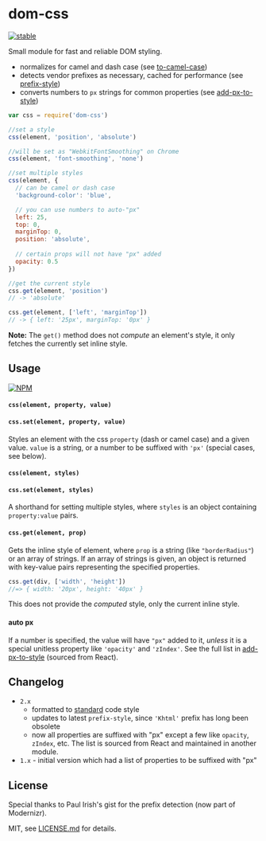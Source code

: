 # dom-css

[![stable](http://badges.github.io/stability-badges/dist/stable.svg)](http://github.com/badges/stability-badges)

Small module for fast and reliable DOM styling. 

- normalizes for camel and dash case (see [to-camel-case](https://www.npmjs.com/package/to-camel-case))
- detects vendor prefixes as necessary, cached for performance (see [prefix-style](https://github.com/mattdesl/prefix-style))
- converts numbers to `px` strings for common properties (see [add-px-to-style](https://www.npmjs.com/package/add-px-to-style))

```js
var css = require('dom-css')

//set a style
css(element, 'position', 'absolute')

//will be set as "WebkitFontSmoothing" on Chrome
css(element, 'font-smoothing', 'none')

//set multiple styles
css(element, {
  // can be camel or dash case
  'background-color': 'blue',

  // you can use numbers to auto-"px"
  left: 25, 
  top: 0,
  marginTop: 0,
  position: 'absolute',
  
  // certain props will not have "px" added
  opacity: 0.5
})

//get the current style
css.get(element, 'position') 
// -> 'absolute'

css.get(element, ['left', 'marginTop']) 
// -> { left: '25px', marginTop: '0px' }
``` 

**Note:** The `get()` method does not *compute* an element's style, it only fetches the currently set inline style.

## Usage

[![NPM](https://nodei.co/npm/dom-css.png)](https://nodei.co/npm/dom-css/)

#### `css(element, property, value)`
#### `css.set(element, property, value)`

Styles an element with the css `property` (dash or camel case) and a given value. `value` is a string, or a number to be suffixed with `'px'` (special cases, see below). 

#### `css(element, styles)`
#### `css.set(element, styles)`

A shorthand for setting multiple styles, where `styles` is an object containing `property:value` pairs. 

#### `css.get(element, prop)`

Gets the inline style of element, where `prop` is a string (like `"borderRadius"`) or an array of strings. If an array of strings is given, an object is returned with key-value pairs representing the specified properties.

```js
css.get(div, ['width', 'height'])
//=> { width: '20px', height: '40px' }
```

This does not provide the *computed* style, only the current inline style.

#### auto px

If a number is specified, the value will have `"px"` added to it, *unless* it is a special unitless property like `'opacity'` and `'zIndex'`. See the full list in [add-px-to-style](https://www.npmjs.com/package/add-px-to-style) (sourced from React).

## Changelog

- `2.x`
  - formatted to [standard](https://npmjs.com/package/standard) code style
  - updates to latest `prefix-style`, since `'Khtml'` prefix has long been obsolete
  - now all properties are suffixed with "px" except a few like `opacity`, `zIndex`, etc. The list is sourced from React and maintained in another module.
- `1.x` - initial version which had a list of properties to be suffixed with "px"

## License

Special thanks to Paul Irish's gist for the prefix detection (now part of Modernizr). 

MIT, see [LICENSE.md](http://github.com/mattdesl/dom-css/blob/master/LICENSE.md) for details.
